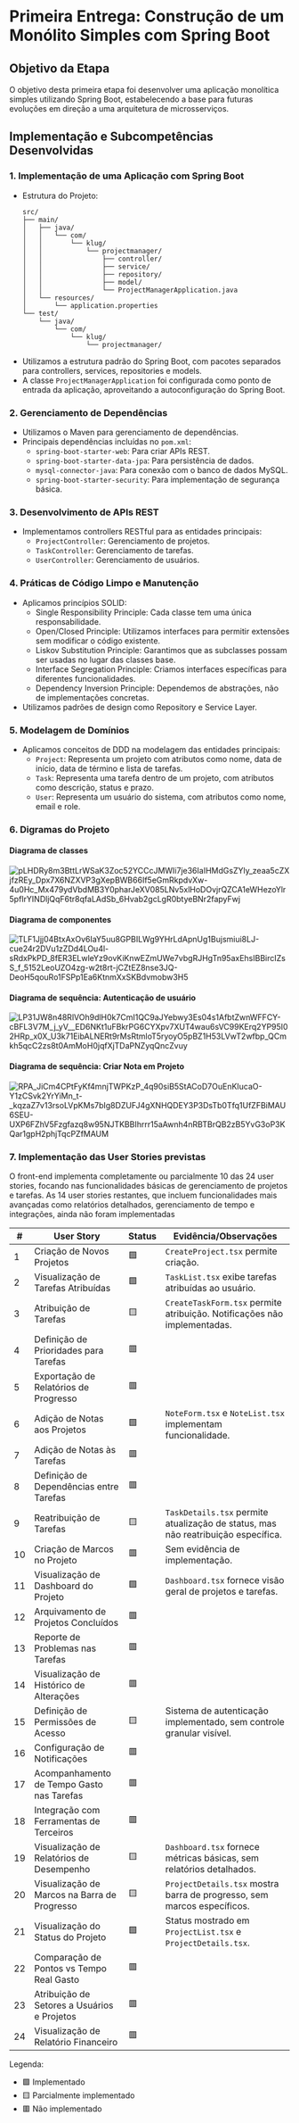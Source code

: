 # Primeira Entrega: Construção de um Monólito Simples com Spring Boot

## Objetivo da Etapa

O objetivo desta primeira etapa foi desenvolver uma aplicação monolítica simples utilizando Spring Boot, estabelecendo a base para 
futuras evoluções em direção a uma arquitetura de microsserviços.

## Implementação e Subcompetências Desenvolvidas

### 1. **Implementação de uma Aplicação com Spring Boot**
   - Estrutura do Projeto:
     ```
     src/
     ├── main/
     │   ├── java/
     │   │   └── com/
     │   │       └── klug/
     │   │           └── projectmanager/
     │   │               ├── controller/
     │   │               ├── service/
     │   │               ├── repository/
     │   │               ├── model/
     │   │               └── ProjectManagerApplication.java
     │   └── resources/
     │       └── application.properties
     └── test/
         └── java/
             └── com/
                 └── klug/
                     └── projectmanager/
     ```
   - Utilizamos a estrutura padrão do Spring Boot, com pacotes separados para controllers, services, repositories e models.
   - A classe `ProjectManagerApplication` foi configurada como ponto de entrada da aplicação, aproveitando a autoconfiguração do Spring Boot.

### 2. **Gerenciamento de Dependências**
   - Utilizamos o Maven para gerenciamento de dependências.
   - Principais dependências incluídas no `pom.xml`:
     - `spring-boot-starter-web`: Para criar APIs REST.
     - `spring-boot-starter-data-jpa`: Para persistência de dados.
     - `mysql-connector-java`: Para conexão com o banco de dados MySQL.
     - `spring-boot-starter-security`: Para implementação de segurança básica.

### 3. **Desenvolvimento de APIs REST**
   - Implementamos controllers RESTful para as entidades principais:
     - `ProjectController`: Gerenciamento de projetos.
     - `TaskController`: Gerenciamento de tarefas.
     - `UserController`: Gerenciamento de usuários.

### 4. **Práticas de Código Limpo e Manutenção**
   - Aplicamos princípios SOLID:
     - Single Responsibility Principle: Cada classe tem uma única responsabilidade.
     - Open/Closed Principle: Utilizamos interfaces para permitir extensões sem modificar o código existente.
     - Liskov Substitution Principle: Garantimos que as subclasses possam ser usadas no lugar das classes base.
     - Interface Segregation Principle: Criamos interfaces específicas para diferentes funcionalidades.
     - Dependency Inversion Principle: Dependemos de abstrações, não de implementações concretas.
   - Utilizamos padrões de design como Repository e Service Layer.

### 5. **Modelagem de Domínios**
   - Aplicamos conceitos de DDD na modelagem das entidades principais:
     - `Project`: Representa um projeto com atributos como nome, data de início, data de término e lista de tarefas.
     - `Task`: Representa uma tarefa dentro de um projeto, com atributos como descrição, status e prazo.
     - `User`: Representa um usuário do sistema, com atributos como nome, email e role.

### 6. **Digramas do Projeto**

#### **Diagrama de classes**
![pLHDRy8m3BttLrWSaK3Zoc52YCCcJMWIi7je36IaIHMdGsZYly_zeaa5cZXjfzREy_Dpx7X6NZXVP3gXepBWB66If5eGmRkpdvXw-4u0Hc_Mx479ydVbdMB3Y0pharJeXV085LNv5xlHoDOvjrQZCA1eWHezoYlr5pfIrYINDljQqF6tr8qfaLAdSb_6Hvab2gcLgR0btyeBNr2fapyFwj](https://github.com/user-attachments/assets/1ac7daaf-6746-4acc-84fa-225ecf1c77e1)
#### **Diagrama de componentes**

![TLF1Jjj04BtxAxOv6IaY5uu8GPBILWg9YHrLdApnUg1Bujsmiui8LJ-cue24r2DVu1zZDd4LOu4l-sRdxPkPD_8fER3ELwleYz9ovKiKnwEZmUWe7vbgRJHgTn95axEhsIBBircIZsS_f_5152LeoUZO4zg-w2t8rt-jCZtEZ8nse3JQ-DeoH5qouRo1FSPp1Ea6KtnmXxSKBdvmobw3H5](https://github.com/user-attachments/assets/5c366c96-b269-478b-abde-fe9f9289431f)

#### **Diagrama de sequência: Autenticação de usuário**

![LP31JW8n48RlVOh9dlH0k7CmI1QC9aJYebwy3Es04s1AfbtZwnWFFCY-cBFL3V7M_j_yV__ED6NKt1uFBkrPG6CYXpv7XUT4wau6sVC99KErq2YP95I02HRp_x0X_U3k71EibALNERt9rMsRtmloT5ryoyO5pBZ1H53LVwT2wfbp_QCmkh5qcC2zs8t0AmMoH0jqfXjTDaPNZyqQncZvuy](https://github.com/user-attachments/assets/60be97ac-cbd9-40d1-90bd-0735e4679166)

#### **Diagrama de sequência: Criar Nota em Projeto**

![RPA_JiCm4CPtFyKf4mnjTWPKzP_4q90siB5StACoD7OuEnKIucaO-Y1zCSvk2YrYiMn_t-_kqzaZ7v13rsoLVpKMs7bIg8DZUFJ4gXNHQDEY3P3DsTb0Tfq1UfZFBiMAU6SEU-UXP6FZhV5Fzgfazq8w95NJTKBBIhrrr15aAwnh4nRBTBrQB2zB5YvG3oP3KQar1gpH2phjTqcPZfMAUM](https://github.com/user-attachments/assets/64dfca58-2877-488f-9d90-9046b33e8572)

### 7. **Implementação das User Stories previstas**

O front-end implementa completamente ou parcialmente 10 das 24 user stories, focando nas funcionalidades básicas de
gerenciamento de projetos e tarefas. As 14 user stories restantes, que incluem funcionalidades mais avançadas como relatórios detalhados, 
gerenciamento de tempo e integrações, ainda não foram implementadas 

| # | User Story | Status | Evidência/Observações |
|---|------------|--------|------------------------|
| 1 | Criação de Novos Projetos | 🟩 | `CreateProject.tsx` permite criação. |
| 2 | Visualização de Tarefas Atribuídas | 🟩 | `TaskList.tsx` exibe tarefas atribuídas ao usuário. |
| 3 | Atribuição de Tarefas | 🟨 | `CreateTaskForm.tsx` permite atribuição. Notificações não implementadas. |
| 4 | Definição de Prioridades para Tarefas | 🟥 |  |
| 5 | Exportação de Relatórios de Progresso | 🟥 |  |
| 6 | Adição de Notas aos Projetos | 🟩 | `NoteForm.tsx` e `NoteList.tsx` implementam funcionalidade. |
| 7 | Adição de Notas às Tarefas | 🟥 |  |
| 8 | Definição de Dependências entre Tarefas | 🟥 | |
| 9 | Reatribuição de Tarefas | 🟨 | `TaskDetails.tsx` permite atualização de status, mas não reatribuição específica. |
| 10 | Criação de Marcos no Projeto | 🟥 | Sem evidência de implementação. |
| 11 | Visualização de Dashboard do Projeto | 🟩 | `Dashboard.tsx` fornece visão geral de projetos e tarefas. |
| 12 | Arquivamento de Projetos Concluídos | 🟥 | |
| 13 | Reporte de Problemas nas Tarefas | 🟥 |  |
| 14 | Visualização de Histórico de Alterações | 🟥 | |
| 15 | Definição de Permissões de Acesso | 🟨 | Sistema de autenticação implementado, sem controle granular visível. |
| 16 | Configuração de Notificações | 🟥 | |
| 17 | Acompanhamento de Tempo Gasto nas Tarefas | 🟥 |  |
| 18 | Integração com Ferramentas de Terceiros | 🟥 |  |
| 19 | Visualização de Relatórios de Desempenho | 🟨 | `Dashboard.tsx` fornece métricas básicas, sem relatórios detalhados. |
| 20 | Visualização de Marcos na Barra de Progresso | 🟨 | `ProjectDetails.tsx` mostra barra de progresso, sem marcos específicos. |
| 21 | Visualização do Status do Projeto | 🟩 | Status mostrado em `ProjectList.tsx` e `ProjectDetails.tsx`. |
| 22 | Comparação de Pontos vs Tempo Real Gasto | 🟥 |  |
| 23 | Atribuição de Setores a Usuários e Projetos | 🟥 | |
| 24 | Visualização de Relatório Financeiro | 🟥 |  |

Legenda:
- 🟩 Implementado
- 🟨 Parcialmente implementado
- 🟥 Não implementado
